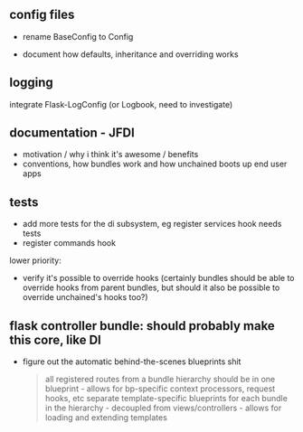 config files
------------

* rename BaseConfig to Config

* document how defaults, inheritance and overriding works


logging
-------
integrate Flask-LogConfig (or Logbook, need to investigate)


documentation - JFDI
-------------

* motivation / why i think it's awesome / benefits
* conventions, how bundles work and how unchained boots up end user apps


tests
-----

* add more tests for the di subsystem, eg register services hook needs tests
* register commands hook

lower priority:
- verify it's possible to override hooks (certainly bundles should be able to override hooks from parent bundles, but should it also be possible to override unchained's hooks too?)


flask controller bundle: should probably make this core, like DI
----------------------------------------------------------------
- figure out the automatic behind-the-scenes blueprints shit
    > all registered routes from a bundle hierarchy should be in one blueprint
        - allows for bp-specific context processors, request hooks, etc
    > separate template-specific blueprints for each bundle in the hierarchy
        - decoupled from views/controllers
        - allows for loading and extending templates
